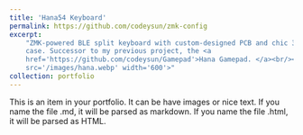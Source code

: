 ```yaml
---
title: 'Hana54 Keyboard'
permalink: https://github.com/codeysun/zmk-config
excerpt:
    "ZMK-powered BLE split keyboard with custom-designed PCB and chic 3D-printed
    case. Successor to my previous project, the <a
    href='https://github.com/codeysun/Gamepad'>Hana Gamepad. </a><br/><img
    src='/images/hana.webp' width='600'>"
collection: portfolio
---
```


This is an item in your portfolio. It can be have images or nice text. If you
name the file .md, it will be parsed as markdown. If you name the file .html, it
will be parsed as HTML.
